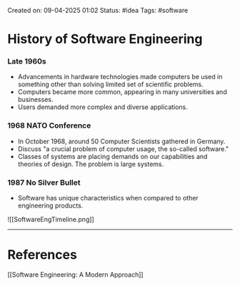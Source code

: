 Created on: 09-04-2025 01:02
Status: #idea
Tags: #software 
# History of Software Engineering

### Late 1960s
- Advancements in hardware technologies made computers be used in something other than solving limited set of scientific problems.
- Computers became more common, appearing in many universities and businesses.
- Users demanded more complex and diverse applications.
### 1968 NATO Conference
- In October 1968, around 50 Computer Scientists gathered in Germany.
- Discuss "a crucial problem of computer usage, the so-called software."
- Classes of systems are placing demands on our capabilities and theories of design. The problem is large systems.
### 1987 No Silver Bullet
- Software has unique characteristics when compared to other engineering products.

![[SoftwareEngTimeline.png]]




-----------------
# References
[[Software Engineering:  A Modern Approach]]